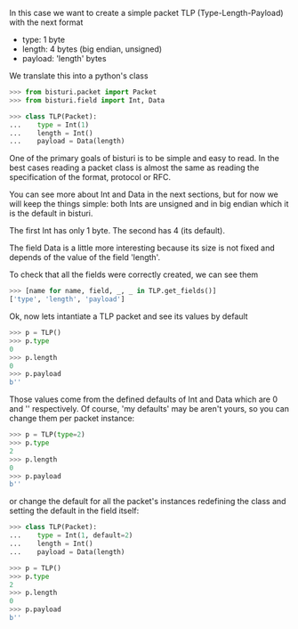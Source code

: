 In this case we want to create a simple packet TLP (Type-Length-Payload) with the next format
 - type: 1 byte
 - length: 4 bytes (big endian, unsigned)
 - payload: 'length' bytes

We translate this into a python's class

```python
>>> from bisturi.packet import Packet
>>> from bisturi.field import Int, Data

>>> class TLP(Packet):
...    type = Int(1)
...    length = Int()
...    payload = Data(length)

```

One of the primary goals of bisturi is to be simple and easy to read. In the best cases
reading a packet class is almost the same as reading the specification of the format, protocol
or RFC.

You can see more about Int and Data in the next sections, but for now we will keep the things
simple: both Ints are unsigned and in big endian which it is the default in bisturi. 

The first Int has only 1 byte. The second has 4 (its default).

The field Data is a little more interesting because its size is not fixed and depends of the value
of the field 'length'.

To check that all the fields were correctly created, we can see them

```python
>>> [name for name, field, _, _ in TLP.get_fields()]
['type', 'length', 'payload']

```

Ok, now lets intantiate a TLP packet and see its values by default

```python
>>> p = TLP()
>>> p.type
0
>>> p.length
0
>>> p.payload
b''

```

Those values come from the defined defaults of Int and Data which are 0 and '' respectively.
Of course, 'my defaults' may be aren't yours, so you can change them per packet instance:

```python
>>> p = TLP(type=2)
>>> p.type
2
>>> p.length
0
>>> p.payload
b''

```

or change the default for all the packet's instances redefining the class and setting the 
default in the field itself:

```python
>>> class TLP(Packet):
...    type = Int(1, default=2)
...    length = Int()
...    payload = Data(length)

>>> p = TLP()
>>> p.type
2
>>> p.length
0
>>> p.payload
b''

```

